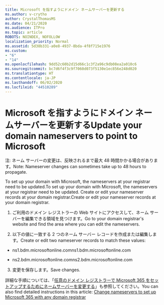 ```yaml
---
title: Microsoft を指すようにドメイン ネームサーバーを更新する
ms.author: v-crytho
author: CrystalThomasMS
ms.date: 04/21/2020
ms.audience: ITPro
ms.topic: article
ROBOTS: NOINDEX, NOFOLLOW
localization_priority: Normal
ms.assetid: 5d38b331-a0e8-4937-8bda-4f8f715e1976
ms.custom:
- "6"
- "14"
ms.openlocfilehash: 9dd52c60b2d15d66c1c3f2a96c9db08ea2a010c6
ms.sourcegitcommit: bc7d6f4f3c9f7060d073f5130e1ec856e248d020
ms.translationtype: HT
ms.contentlocale: ja-JP
ms.lasthandoff: 06/02/2020
ms.locfileid: "44510289"
---
```

# <a name="update-your-domain-nameservers-to-point-to-microsoft"></a><span data-ttu-id="ebf45-102">Microsoft を指すようにドメイン ネームサーバーを更新する</span><span class="sxs-lookup"><span data-stu-id="ebf45-102">Update your domain nameservers to point to Microsoft</span></span>

<span data-ttu-id="ebf45-103">注: ネーム サーバーの変更は、反映されるまで最大 48 時間かかる場合があります。</span><span class="sxs-lookup"><span data-stu-id="ebf45-103">Note: Nameserver changes can sometimes take up to 48 hours to propagate.</span></span>
  
<span data-ttu-id="ebf45-104">To set up your domain with Microsoft, the nameservers at your registrar need to be updated.</span><span class="sxs-lookup"><span data-stu-id="ebf45-104">To set up your domain with Microsoft, the nameservers at your registrar need to be updated.</span></span> <span data-ttu-id="ebf45-105">Create or edit your nameserver records at your domain registrar.</span><span class="sxs-lookup"><span data-stu-id="ebf45-105">Create or edit your nameserver records at your domain registrar.</span></span>
  
1. <span data-ttu-id="ebf45-106">ご利用のドメイン レジストラーの Web サイトにアクセスして、ネーム サーバーを編集できる領域を見つけます。</span><span class="sxs-lookup"><span data-stu-id="ebf45-106">Go to your domain registrar's website and find the area where you can edit the nameservers.</span></span>

2. <span data-ttu-id="ebf45-107">以下の値に一致する 2 つのネーム サーバー レコードを作成または編集します。</span><span class="sxs-lookup"><span data-stu-id="ebf45-107">Create or edit two nameserver records to match these values:</span></span>

  - <span data-ttu-id="ebf45-108">ns1.bdm.microsoftonline.com</span><span class="sxs-lookup"><span data-stu-id="ebf45-108">ns1.bdm.microsoftonline.com</span></span>

  - <span data-ttu-id="ebf45-109">ns2.bdm.microsoftonline.com</span><span class="sxs-lookup"><span data-stu-id="ebf45-109">ns2.bdm.microsoftonline.com</span></span>

3. <span data-ttu-id="ebf45-110">変更を保存します。</span><span class="sxs-lookup"><span data-stu-id="ebf45-110">Save changes.</span></span>

<span data-ttu-id="ebf45-111">詳細な手順については、「[任意のドメイン レジストラーで Microsoft 365 をセットアップするためにネームサーバーを変更する](https://docs.microsoft.com/microsoft-365/admin/get-help-with-domains/change-nameservers-at-any-domain-registrar)」も参照してください。</span><span class="sxs-lookup"><span data-stu-id="ebf45-111">You can also find detailed instructions in this article: [Change nameservers to set up Microsoft 365 with any domain registrar](https://docs.microsoft.com/microsoft-365/admin/get-help-with-domains/change-nameservers-at-any-domain-registrar)</span></span>
  